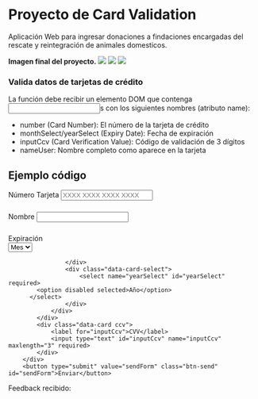 # Proyecto de Card Validation
Aplicación Web para ingresar donaciones a findaciones encargadas del rescate y reintegración de animales domesticos.

<strong>Imagen final del proyecto.</strong>
<img src="./assets/img_readme/Slide1.jpg"/>
<img src="./assets/img_readme/Slide2.jpg"/>
<img src="./assets/img_readme/Slide3.jpg"/>

### Valida datos de tarjetas de crédito
La función debe recibir un elemento DOM que contenga <input>s con los siguientes nombres (atributo name):

- number (Card Number): El número de la tarjeta de crédito
- monthSelect/yearSelect (Expiry Date): Fecha de expiración
- inputCcv (Card Verification Value): Código de validación de 3 dígitos
- nameUser: Nombre completo como aparece en la tarjeta

## Ejemplo código

   <form id="formValidation" class="form-validation">
         <div class="data-card" id="dataForm">
            <label for="inputNumber">Número Tarjeta</label>
            <input type="text" id="inputNumber" name="number" maxlength="16" autocomplete="off" pattern="[0-9]+" placeholder="XXXX XXXX XXXX XXXX" required/>
            <h5 id="print"> </h5>
        </div>
        <div class="data-card">
            <label for="inputNameUser">Nombre </label>
            <input type="text" id="inputNameUser" name="nameUser" required/>
            <h5 id="print"> </h5>
        </div>
        <!--datos expiración tarjeta-->
        <div class="flexbox">
            <div class="data-card expider-date">
                <label for="monthSelect">Expiración</label>
                <div class="flexbox">
                    <div class="data-card-select">
                        <select name="monthSelect" id="monthSelect" required>
              <option disabled selected>Mes</option>
            </select>

                    </div>
                    <div class="data-card-select">
                        <select name="yearSelect" id="yearSelect" required>
            <option disabled selected>Año</option>
          </select>
                    </div>
                </div>
            </div>
            <div class="data-card ccv">
                <label for="inputCcv">CVV</label>
                <input type="text" id="inputCcv" name="inputCcv" maxlength="3" required>
            </div>
        </div>
        <button type="submit" value="sendForm" class="btn-send" id="sendForm">Enviar</button>


Feedback recibido:
